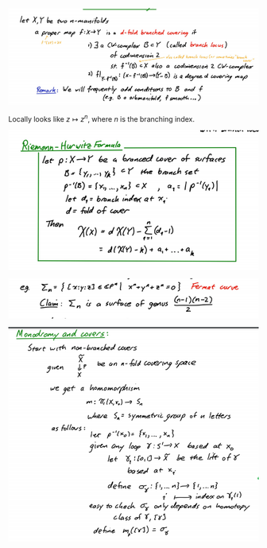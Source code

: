 ![Branched covers](../../zettelkasten/attachments/Pasted%20image%2020210612201820.png)

Locally looks like $z\mapsto z^n$, where $n$ is the branching index.

![Riemann-Hurwitz formula](../../zettelkasten/attachments/Pasted%20image%2020210612201758.png)

![Fermat curve is a surface](../../zettelkasten/attachments/Pasted%20image%2020210612202005.png)

![Monodromy representation](../../zettelkasten/attachments/Pasted%20image%2020210612202053.png)

